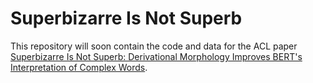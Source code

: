 # Superbizarre Is Not Superb

This repository will soon contain the code and data for the ACL paper [Superbizarre Is Not Superb: Derivational Morphology Improves
BERT's Interpretation of Complex Words](https://arxiv.org/pdf/2101.00403.pdf).